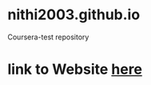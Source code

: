# nithi2003.github.io
Coursera-test repository
# link to Website [here](https://nithi2003.github.io/module-5)
